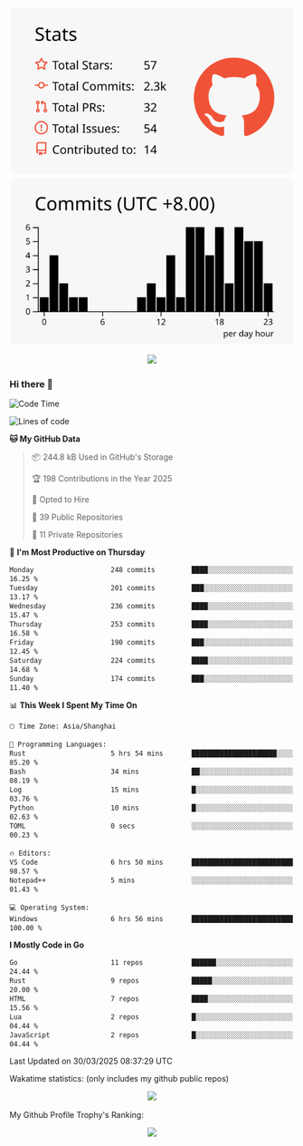 <div align="center">
 
![](https://raw.githubusercontent.com/hycinth22/hycinth22/main/profile-summary-card-output/swift/3-stats.svg) ![](https://raw.githubusercontent.com/hycinth22/hycinth22/main/profile-summary-card-output/swift/4-productive-time.svg)

</div>

<div align="center"> <img src="https://github-readme-streak-stats.herokuapp.com/?user=hycinth22" /> </div>

### Hi there 👋

<!--
this is a ✨ _special_ ✨ repository because its `README.md` (this file) appears on your GitHub profile.

Here are some ideas to get you started:

- 🔭 I’m currently working on ...
- 🌱 I’m currently learning ...
- 👯 I’m looking to collaborate on ...
- 🤔 I’m looking for help with ...
- 💬 Ask me about ...
- 📫 How to reach me: ...
- 😄 Pronouns: ...
- ⚡ Fun fact: ...
-->

<!--START_SECTION:waka-->
![Code Time](http://img.shields.io/badge/Code%20Time-1%2C856%20hrs%2036%20mins-blue)

![Lines of code](https://img.shields.io/badge/From%20Hello%20World%20I%27ve%20Written-1.3%20million%20lines%20of%20code-blue)

**🐱 My GitHub Data** 

> 📦 244.8 kB Used in GitHub's Storage 
 > 
> 🏆 198 Contributions in the Year 2025
 > 
> 💼 Opted to Hire
 > 
> 📜 39 Public Repositories 
 > 
> 🔑 11 Private Repositories 
 > 
📅 **I'm Most Productive on Thursday** 

```text
Monday                   248 commits         ████░░░░░░░░░░░░░░░░░░░░░   16.25 % 
Tuesday                  201 commits         ███░░░░░░░░░░░░░░░░░░░░░░   13.17 % 
Wednesday                236 commits         ████░░░░░░░░░░░░░░░░░░░░░   15.47 % 
Thursday                 253 commits         ████░░░░░░░░░░░░░░░░░░░░░   16.58 % 
Friday                   190 commits         ███░░░░░░░░░░░░░░░░░░░░░░   12.45 % 
Saturday                 224 commits         ████░░░░░░░░░░░░░░░░░░░░░   14.68 % 
Sunday                   174 commits         ███░░░░░░░░░░░░░░░░░░░░░░   11.40 % 
```


📊 **This Week I Spent My Time On** 

```text
🕑︎ Time Zone: Asia/Shanghai

💬 Programming Languages: 
Rust                     5 hrs 54 mins       █████████████████████░░░░   85.20 % 
Bash                     34 mins             ██░░░░░░░░░░░░░░░░░░░░░░░   08.19 % 
Log                      15 mins             █░░░░░░░░░░░░░░░░░░░░░░░░   03.76 % 
Python                   10 mins             █░░░░░░░░░░░░░░░░░░░░░░░░   02.63 % 
TOML                     0 secs              ░░░░░░░░░░░░░░░░░░░░░░░░░   00.23 % 

🔥 Editors: 
VS Code                  6 hrs 50 mins       █████████████████████████   98.57 % 
Notepad++                5 mins              ░░░░░░░░░░░░░░░░░░░░░░░░░   01.43 % 

💻 Operating System: 
Windows                  6 hrs 56 mins       █████████████████████████   100.00 % 
```

**I Mostly Code in Go** 

```text
Go                       11 repos            ██████░░░░░░░░░░░░░░░░░░░   24.44 % 
Rust                     9 repos             █████░░░░░░░░░░░░░░░░░░░░   20.00 % 
HTML                     7 repos             ████░░░░░░░░░░░░░░░░░░░░░   15.56 % 
Lua                      2 repos             █░░░░░░░░░░░░░░░░░░░░░░░░   04.44 % 
JavaScript               2 repos             █░░░░░░░░░░░░░░░░░░░░░░░░   04.44 % 
```




 Last Updated on 30/03/2025 08:37:29 UTC
<!--END_SECTION:waka-->

Wakatime statistics: (only includes my github public repos)
<div align="center">

![](https://github-readme-stats.vercel.app/api/top-langs/?username=hycinth22&layout=compact&langs_count=6)

</div>

My Github Profile Trophy's Ranking: 
<div align="center"> <img src="https://github-profile-trophy.vercel.app/?username=hycinth22" /> </div>


